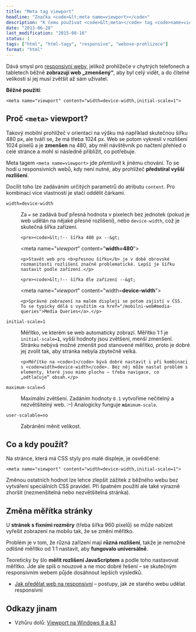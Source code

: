 ```yaml
---
title: "Meta tag viewport"
headline: "Značka <code>&lt;meta name=viewport></code>"
description: "K čemu používat <code>&lt;meta></code> tag <code>name=viewport</code>."
date: "2013-06-28"
last_modification: "2015-08-16"
status: 1
tags: ["html", "html-tagy", "responsive", "webove-prohlizece"]
format: "html"
---
```


<p>Dává smysl pro <a href="/responsivni-web">responsivní weby</a>, jelikož prohlížeče v chytrých telefonech a tabletech běžně <b>zobrazují web „zmenšený“</b>, aby byl celý vidět, a do čitelné velikosti si jej musí zvětšit až sám uživatel.</p>

<p><b>Běžné použití</b>:</p>

<pre><code>&lt;meta name="viewport" content="width=device-width,initial-scale=1"></code></pre>





<h2 id="proc">Proč <code>&lt;meta></code> viewport?</h2>

<p>Takový mobilní prohlížeč v orientaci na výšku má například skutečnou šířku 480 px, ale tváří se, že má třeba 1024 px. Web se potom vykreslí v rozlišení 1024 pixelů a je <b>zmenšen</b> na 480, aby měl návštěvník po načtení přehled o celé stránce a mohl si následně přiblížit, co potřebuje.</p>



<p>Meta tagem <code>&lt;meta name=viewport&gt;</code> jde <i>přemluvit</i> k jinému chování. To se hodí u responsivních webů, kdy není nutné, aby prohlížeč <b>předstíral vyšší rozlišení</b>.</p>



<p>Docílit toho lze zadáváním určitých parametrů do atributu <code>content</code>. Pro kombinaci více vlastností je stačí oddělit čárkami.</p>


<dl>
  <dt><code>width=device-width</code></dt>
  
  <dd>
    <p>Za <code>=</code> se zadává buď přesná hodnota v pixelech bez jednotek (pokud je web udělán na nějaké přesné rozlišení), nebo <code>device-width</code>, což je skutečná šířka zařízení.</p>
    
    <pre><code>&lt;!-- šířka 480 px --&gt;
&lt;meta name="<i>viewport</i>" content="<b>width=480</b>"&gt;</code></pre>  
    
    
    <p>Stavět web pro <b>přesnou šířku</b> je v době obrovské rozmanitosti rozlišení značně problematické. Lepší je šířku nastavit podle zařízení.</p>
    
    <pre><code>&lt;!-- šířka dle zařízení --&gt;
&lt;meta name="<i>viewport</i>" content="width=<b>device-width</b>"&gt;</code></pre>
    
    
    <p>Správné zobrazení na malém displeji se potom zajistí v CSS. To se typicky dělá s využitím <a href="/mobilni-web#media-queries">Media Queries</a>.</p>  
    
  </dd>    
  
  
  <dt><code>initial-scale=1</code></dt>
  
  <dd>
    <p>Měřítko, ve kterém se web automaticky zobrazí. Měřítko 1:1 je <code>initial-scale=<b>1</b></code>, vyšší hodnoty jsou zvětšení, menší zmenšení. Stránku nebývá možné zmenšit pod stanovené měřítko, proto je dobré jej zvolit tak, aby stránka nebyla zbytečně velká.</p>
    
    <p>Měřítko na <code>1</code> bývá dobré nastavit i při kombinaci s <code>width=device-width</code>. Bez něj může nastat problém s elementy, které jsou mimo plochu – třeba navigace, co „odtlačuje“ obsah.</p>
  </dd>
  
  
  <dt><code>maximum-scale=5</code></dt>
  
  <dd>
    <p>Maximální zvětšení. Zadáním hodnoty <code>0.1</code> vytvoříme nečitelný a nezvětšitelný web. :–) Analogicky funguje <code><b>min</b>imum-scale</code>.</p>
  </dd>
  
  <dt><code>user-scalable=no</code></dt>
  
  <dd>
    <p>Zabránění měnit velikost.</p>
  </dd>
</dl>



<h2 id="pouziti">Co a kdy použít?</h2>

<p>Na stránce, která má CSS styly pro malé displeje, je osvědčené:</p>

<pre><code>&lt;meta name="viewport" content="width=device-width,initial-scale=1"></code></pre>

<p>Změnou ostatních hodnot lze lehce zlepšit zážitek z běžného webu bez vytváření speciálních CSS pravidel. Při špatném použití ale také výrazně zhoršit (nezmenšitelná nebo nezvětšitelná stránka).</p>





<h2 id="zmena">Změna měřítka stránky</h2>

<p>U <b>stránek s fixními rozměry</b> (třeba šířka 960 pixelů) se může nabízet vyřešit zobrazení na mobilu tak, že se změní měřítko.</p>

<p>Problém je v tom, že různá zařízení mají <b>různá rozlišení</b>, takže je nemožné odlišné měřítko od 1:1 nastavit, aby <b>fungovalo universálně</b>.</p>

<p>Teoreticky by šlo <b>měřit rozlišení JavaScriptem</b> a podle toho nastavovat měřítko. Jde ale spíš o nouzové a ne moc dobré řešení – se skutečným responsivním webem půjde dosáhnout lepších výsledků.</p>

<div class="internal-content">
  <ul>
    <li><a href="/prevod-responsivni-design">Jak předělat web na responsivní</a> – postupy, jak ze starého webu udělat responsivní</li>
  </ul>
</div>

<!--
<li>
  
								Safari 9 now has a 
  <a href="http://jsbin.com/fubunucopi/4/edit?html,output">
    <code>shrink-to-fit: no</code>
     property in the viewport
  </a>
  <sup class="po" id="note-5">
    <a href="#5">5</a>
  </sup>
   meta element 
  <a href="https://www.reddit.com/r/web_design/comments/3la04p/psa_safari_on_ios9_has_a_media_query_bug/">
    as the 
    <code>initial-scale</code>
     property has been changed on purpose
  </a>
  <sup class="po" id="note-6">
    <a href="#6">6</a>
  </sup>
   in the new WebKit version.			
</li>
-->


<h2 id="odkazy">Odkazy jinam</h2>

<ul>
  <li>Vzhůru dolů: <a href="http://www.vzhurudolu.cz/prirucka/viewport-windows">Viewport na Windows 8 a 8.1</a></li>
</ul>